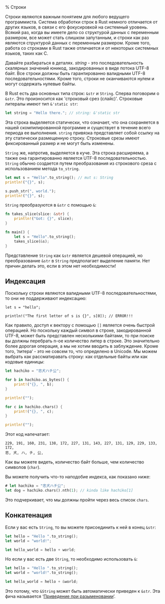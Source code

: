 % Строки

Строки являются важным понятием для любого ведущего программиста. Система
обработки строк в Rust немного отличается от других языков, в связи с его
фокусировкой на системный уровень. Всякий раз, когда вы имеете дело со
структурой данных с переменным размером, все может стать слишком запутанным, и
строки как раз являются структурой данных с переменным размером. Кроме того,
работа со строками в Rust также отличается и от некоторых системных языков,
таких как C.

Давайте разбираться в деталях. *string* - это последовательность скалярных
значений юникод, закодированных в виде потока UTF-8 байт. Все строки должны быть
гарантированно валидными UTF-8 последовательностями. Кроме того, строки не
оканчиваются нулем и могут содержать нулевые байты.

В Rust есть два основных типа строк: `&str` и `String`. Сперва поговорим о
`&str`. Это произносится как 'строковый срез (слайс)'. Строковые литералы имеют
тип `&'static str`:

```rust
let string = "Hello there."; // string: &'static str
```

Эта строка выделяется статически, что означает, что она сохраняется в нашей
скомпилированной программе и существует в течение всего периода ее выполнения.
`string` привязка представляет собой ссылку на эту статически размещенную
строку. Строковые срезы имеют фиксированный размер и не могут быть изменены.

`String` же, напротив, выделяется в куче. Эта строка расширяема, а также она
гарантированно является UTF-8 последовательностью. `String` обычно создается
путем преобразования из строкового среза с использованием метода `to_string`.

```rust
let mut s = "Hello".to_string(); // mut s: String
println!("{}", s);

s.push_str(", world.");
println!("{}", s);
```

`String` преобразуются в `&str` с помощью `&`:

```rust
fn takes_slice(slice: &str) {
    println!("Got: {}", slice);
}

fn main() {
    let s = "Hello".to_string();
    takes_slice(&s);
}
```

Представление `String` как `&str` является дешевой операцией, но преобразование
`&str` в `String` предполагает выделение памяти. Нет причин делать это, если в
этом нет необходимости!

## Индексация

Поскольку строки являются валидными UTF-8 последовательностями, то они не
поддерживают индексацию:

```rust,ignore
let s = "hello";

println!("The first letter of s is {}", s[0]); // ERROR!!!
```

Как правило, доступ к вектору с помощью `[]` является очень быстрой операцией.
Но поскольку каждый символ в строке, закодированной UTF-8, может быть
представлен несколькими байтами, то при поиске вы должны перебрать n-ое
количество литер в строке. Это значительно более дорогая операция, а мы не хотим
вводить в заблуждение. Кроме того, ‘литера‘ - это не совсем то, что определено в
Unicode. Мы можем выбрать как рассматиравать строку: как отдельные байты или как
кодовые единицы:

```rust
let hachiko = "忠犬ハチ公";

for b in hachiko.as_bytes() {
    print!("{}, ", b);
}

println!("");

for c in hachiko.chars() {
    print!("{}, ", c);
}

println!("");
```

Этот код напечатает:

```text
229, 191, 160, 231, 138, 172, 227, 131, 143, 227, 131, 129, 229, 133, 172, 
忠, 犬, ハ, チ, 公, 
```

Как вы можете видеть, количество байт больше, чем количество символов (`char`).

Вы можете получить что-то наподобие индекса, как показано ниже:

```rust
# let hachiko = "忠犬ハチ公";
let dog = hachiko.chars().nth(1); // kinda like hachiko[1]
```

Это подчеркивает, что мы должны пройти через весь список `chars`.

## Конкатенация

Если у вас есть `String`, то вы можете присоединить к ней в конец `&str`:

```rust
let hello = "Hello ".to_string();
let world = "world!";

let hello_world = hello + world;
```

Но если у вас есть две `String`, то необходимо использовать `&`:

```rust
let hello = "Hello ".to_string();
let world = "world!".to_string();

let hello_world = hello + &world;
```

Это потому, что `&String` может быть автоматически приведен к `&str`. Эта фича
называется ‘[Приведение при разыменовании][dc]’.

[dc]: deref-coercions.html
